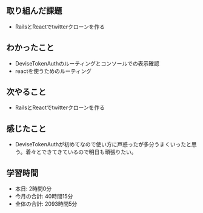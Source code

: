 ## 取り組んだ課題
- RailsとReactでtwitterクローンを作る
## わかったこと
- DeviseTokenAuthのルーティングとコンソールでの表示確認
- reactを使うためのルーティング
## 次やること
- RailsとReactでtwitterクローンを作る
## 感じたこと
- DeviseTokenAuthが初めてなので使い方に戸惑ったが多分うまくいったと思う。着々とできてきているので明日も頑張りたい。
## 学習時間
- 本日: 2時間0分
- 今月の合計: 40時間15分
- 全体の合計: 2093時間5分
